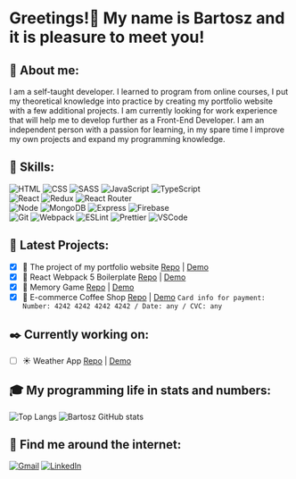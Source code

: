 # Greetings!:wave: My name is Bartosz and it is pleasure to meet you!

## :man: About me:
I am a self-taught developer. I learned to program from online courses, I put my theoretical knowledge into practice by creating my portfolio website with a few additional projects. I am currently looking for work experience that will help me to develop further as a Front-End Developer. I am an independent person with a passion for learning, in my spare time I improve my own projects and expand my programming knowledge.

## :hammer: Skills:
![HTML](https://img.shields.io/badge/HTML-orange?logo=html5&logoColor=white&style=flat)
![CSS](https://img.shields.io/badge/CSS-blue?logo=css3&style=flat)
![SASS](https://img.shields.io/badge/Sass-pink?logo=sass&logoColor=white&style=flat)
![JavaScript](https://img.shields.io/badge/JavaScript-yellow?logo=javascript&logoColor=white&style=flat)
![TypeScript](https://img.shields.io/badge/TypeScript-blue?logo=typescript&logoColor=white&style=flat)  
![React](https://img.shields.io/badge/React-black?logo=react&logoColor=white&style=flat)
![Redux](https://img.shields.io/badge/Redux-black?logo=redux&style=flat)
![React Router](https://img.shields.io/badge/ReactRouter-black?logo=React-Router&logoColor=white&style=flat)  
![Node](https://img.shields.io/badge/Node.JS-green?logo=node.js&logoColor=white&style=flat)
![MongoDB](https://img.shields.io/badge/MongoDB-darkgreen?logo=mongodb&logoColor=white&style=flat)
![Express](https://img.shields.io/badge/Express-gray?style=flat)
![Firebase](https://img.shields.io/badge/Firebase-orange?logo=firebase&logoColor=white&style=flat)  
![Git](https://img.shields.io/badge/Git-red?logo=git&logoColor=white&style=flat)
![Webpack](https://img.shields.io/badge/Webpack-blue?logo=webpack&logoColor=white&style=flat)
![ESLint](https://img.shields.io/badge/ESLint-purple?logo=eslint&logoColor=white&style=flat)
![Prettier](https://img.shields.io/badge/Prettier-24292e?logo=prettier&logoColor=white&style=flat)
![VSCode](https://img.shields.io/badge/VSCode-blue?logo=Visual-Studio-Code&logoColor=white&style=flat)

## :file_folder: Latest Projects:
- [x] :scroll: The project of my portfolio website [Repo](https://github.com/B4rt0sz/my-portfolio) | [Demo](https://bartoszszucko.netlify.app)
- [x] :page_facing_up: React Webpack 5 Boilerplate [Repo](https://github.com/B4rt0sz/react-webpack-5-boilerplate) | [Demo](https://webpack5boilerplate.netlify.app)
- [x] :game_die: Memory Game [Repo](https://github.com/B4rt0sz/react-memory-game) | [Demo](https://pokemon-mcg.netlify.app)
- [x] :convenience_store: E-commerce Coffee Shop [Repo](https://github.com/B4rt0sz/ecommerce-coffe-shop) | [Demo](https://egocoffee.netlify.app/) ```Card info for payment: Number: 4242 4242 4242 4242 / Date: any / CVC: any ```
## :black_nib: Currently working on:
- [ ] :sunny: Weather App [Repo](https://github.com/B4rt0sz/weather-app) | [Demo](https://bartsweather.netlify.app/)

## :mortar_board: My programming life in stats and numbers:
![Top Langs](https://github-readme-stats.vercel.app/api/top-langs/?username=B4rt0sz&theme=dark)
![Bartosz GitHub stats](https://github-readme-stats.vercel.app/api?username=B4rt0sz&theme=dark&count_private=true&show_icons=true&include_all_commits=true)

## :satellite: Find me around the internet:
[![Gmail](https://icons.iconarchive.com/icons/dtafalonso/android-lollipop/32/Gmail-icon.png)](mailto:bartosz.szucko@gmail.com)
[![LinkedIn](https://icons.iconarchive.com/icons/danleech/simple/32/linkedin-icon.png)](https://www.linkedin.com/in/bartoszszucko/)
